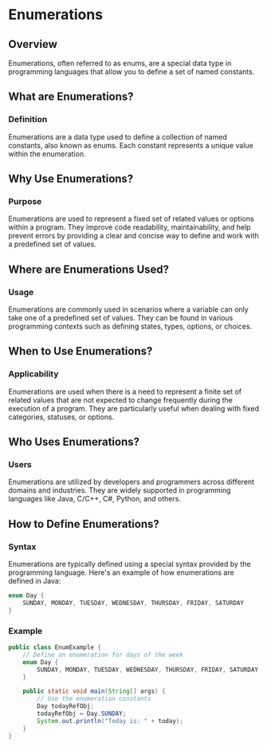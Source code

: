 # Enumerations

## Overview

Enumerations, often referred to as enums, are a special data type in programming languages that allow you to define a set of named constants.

## What are Enumerations?

### Definition
Enumerations are a data type used to define a collection of named constants, also known as enums. Each constant represents a unique value within the enumeration.

## Why Use Enumerations?

### Purpose
Enumerations are used to represent a fixed set of related values or options within a program. They improve code readability, maintainability, and help prevent errors by providing a clear and concise way to define and work with a predefined set of values.

## Where are Enumerations Used?

### Usage
Enumerations are commonly used in scenarios where a variable can only take one of a predefined set of values. They can be found in various programming contexts such as defining states, types, options, or choices.

## When to Use Enumerations?

### Applicability
Enumerations are used when there is a need to represent a finite set of related values that are not expected to change frequently during the execution of a program. They are particularly useful when dealing with fixed categories, statuses, or options.

## Who Uses Enumerations?

### Users
Enumerations are utilized by developers and programmers across different domains and industries. They are widely supported in programming languages like Java, C/C++, C#, Python, and others.

## How to Define Enumerations?

### Syntax
Enumerations are typically defined using a special syntax provided by the programming language. Here's an example of how enumerations are defined in Java:

```java
enum Day {
    SUNDAY, MONDAY, TUESDAY, WEDNESDAY, THURSDAY, FRIDAY, SATURDAY
}
```
### Example

```java
public class EnumExample {
    // Define an enumeration for days of the week
    enum Day {
        SUNDAY, MONDAY, TUESDAY, WEDNESDAY, THURSDAY, FRIDAY, SATURDAY
    }

    public static void main(String[] args) {
        // Use the enumeration constants
        Day todayRefObj;
        todayRefObj = Day.SUNDAY;
        System.out.println("Today is: " + today);
    }
}

```